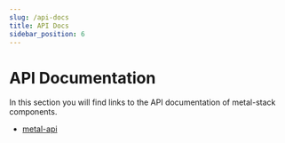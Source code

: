 ```yaml
---
slug: /api-docs
title: API Docs
sidebar_position: 6
---
```


# API Documentation

In this section you will find links to the API documentation of metal-stack components.

- [metal-api](metal-api/index.html)
